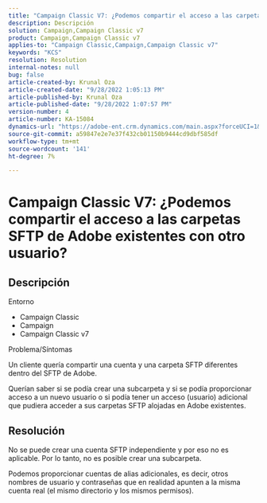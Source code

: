 ```yaml
---
title: "Campaign Classic V7: ¿Podemos compartir el acceso a las carpetas SFTP de Adobe existentes con otro usuario?"
description: Descripción
solution: Campaign,Campaign Classic v7
product: Campaign,Campaign Classic v7
applies-to: "Campaign Classic,Campaign,Campaign Classic v7"
keywords: "KCS"
resolution: Resolution
internal-notes: null
bug: false
article-created-by: Krunal Oza
article-created-date: "9/28/2022 1:05:13 PM"
article-published-by: Krunal Oza
article-published-date: "9/28/2022 1:07:57 PM"
version-number: 4
article-number: KA-15084
dynamics-url: "https://adobe-ent.crm.dynamics.com/main.aspx?forceUCI=1&pagetype=entityrecord&etn=knowledgearticle&id=7f15fc2e-2e3f-ed11-9db1-000d3a5c1bcc"
source-git-commit: a59847e2e7e37f432cb01150b9444cd9dbf585df
workflow-type: tm+mt
source-wordcount: '141'
ht-degree: 7%

---
```


# Campaign Classic V7: ¿Podemos compartir el acceso a las carpetas SFTP de Adobe existentes con otro usuario?

## Descripción

Entorno

- Campaign Classic
- Campaign
- Campaign Classic v7

Problema/Síntomas

Un cliente quería compartir una cuenta y una carpeta SFTP diferentes dentro del SFTP de Adobe.

Querían saber si se podía crear una subcarpeta y si se podía proporcionar acceso a un nuevo usuario o si podía tener un acceso (usuario) adicional que pudiera acceder a sus carpetas SFTP alojadas en Adobe existentes.

## Resolución

No se puede crear una cuenta SFTP independiente y por eso no es aplicable. Por lo tanto, no es posible crear una subcarpeta.

Podemos proporcionar cuentas de alias adicionales, es decir, otros nombres de usuario y contraseñas que en realidad apunten a la misma cuenta real (el mismo directorio y los mismos permisos).
